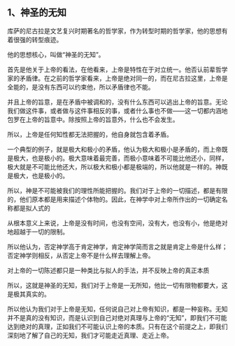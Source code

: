 <h2>1、神圣的无知</h2><p data-pid="Fmu3ldeG">库萨的尼古拉是文艺复兴时期著名的哲学家，作为转型时期的哲学家，他的思想有着很强的转型痕迹。</p><p data-pid="RIad0cYK">他的思想核心，叫做“神圣的无知”。</p><p data-pid="lqQsd2Hc">首先是他关于上帝的看法，在他看来，上帝是特性在于对立统一。他否认前辈哲学家的矛盾律。在之前的哲学家看来，上帝是绝对同一的，而在尼古拉这里，上帝是全能的，是没有东西可以约束他，所以矛盾律也不能。</p><p data-pid="rjIFvDUQ">并且上帝的旨意，是在矛盾中被调和的，没有什么东西可以逃出上帝的旨意。无论我们做这件事，或者做与这件事相反的事，或者什么事也不做——这一切都内涵地包罗在上帝的旨意中。除按照上帝的旨意外，什么也不会发生。</p><p data-pid="Wh5S_UQi">所以，上帝是任何知性都无法把握的，他自身就包含着矛盾。</p><p data-pid="WQeg9Kbv">一个典型的例子，就是极大和极小的矛盾，他认为极大和极小是矛盾的，而上帝既是极大，也是极小的。极大意味着最完善，而极小意味着不可能比他还小，同样，极大就是不可能比他还大，所以极大和极小都是极端的，所以他就是一样的。神既是极大，也是极小的。</p><p data-pid="ZRD_D7QG">所以，神是不可能被我们的理性所能把握的。我们对于上帝的一切描述，都是有限的，他们原本都是用来描述个体物的。因此，在神学中对上帝所作出的一切确定名称都是拟人式的</p><p data-pid="qGrtPPP8">从根本意义上来说，上帝是没有时间，也没有空间，没有大，也没有小，他是绝对地超越于一切的限制。</p><p data-pid="Yb7wB62S">所以他认为，否定神学高于肯定神学，肯定神学简而言之就是肯定上帝是什么样；否定神学则相反，从否定上帝不是什么样去理解上帝。</p><p data-pid="Wtwg20Jm">对上帝的一切陈述都只是一种类比与拟人的手法，并不反映上帝的真正本质</p><p data-pid="eTMeAXe-">所以，这就是神圣的无知，我们对于上帝是一无所知，他比一切有限物都要大，这是极其真实的。</p><p data-pid="4ORh4O57">所以他认为我们对于上帝是无知，任何说自己对上帝有知识，都是一种妄称。无知并不是真的没有知识，而是认识到自己对绝对真理与上帝的“无知”，即我们不可能达到绝对的真理，正如我们不可能认识上帝的本质。只有在这个前提之上，即我们深刻地了解了自己的无知，我们才可能走近真理、走近上帝。</p><p></p><p></p><p></p><p></p><p></p>